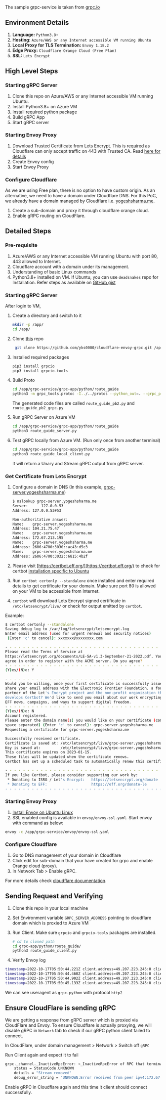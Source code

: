 The sample grpc-service is taken from [grpc.io](https://grpc.io/docs/languages/python/basics/)

## Environment Details

1. **Language:** `Python3.8+`
2. **Hosting:** `Azure/AWS or any Internet accessible VM running Ubuntu`
3. **Local Proxy for TLS Termination:** `Envoy 1.18.2`
4. **Edge Proxy:** `Cloudflare Orange Cloud (Free Plan)`
5. **SSL:** `Lets Encrypt`

## High Level Steps

### Starting gRPC Server

1. Clone this repo on Azure/AWS or any Internet accessible VM running Ubuntu.
2. Install Python3.8+ on Azure VM
3. Install required python package
4. Build gRPC App
5. Start gRPC server

### Starting Envoy Proxy

1. Download Trusted Certificate from Lets Encrypt. This is required as Cloudflare can only accept traffic on 443 with Trusted CA. Read [here for details](https://support.cloudflare.com/hc/en-us/articles/360050483011-Understanding-Cloudflare-gRPC-support)
2. Create Envoy config
3. Start Envoy Proxy

### Configure Cloudflare

As we are using Free plan, there is no option to have custom origin. As an alternative, we need to have a domain under Cloudflare DNS. For this PoC, we already have a domain managed by Cloudflare i.e. [yogeshsharma.me](https://yogeshsharma.me). 

1. Create a sub-domain and proxy it through cloudflare orange cloud.
2. Enable gRPC routing on CloudFlare.

## Detailed Steps

### Pre-requisite

1. Azure/AWS or any Internet accessible VM running Ubuntu with port 80, 443 allowed to Internet.
2. Cloudflare account with a domain under its management.
3. Understanding of basic Linux commands
4. Python3.8+ installed on VM. If Ubuntu, you can use `deadsnakes` repo for Installation. Refer steps as available on [GitHub gist](https://gist.github.com/plembo/6bc141a150cff0369574ce0b0a92f5e7)


### Starting gRPC Server

After login to VM, 

1. Create a directory and switch to it
    ```bash
    mkdir -p /app/
    cd /app/
    ```

2. Clone [this](https://github.com/yks0000/cloudflare-envoy-grpc) repo
    ```bash
     git clone https://github.com/yks0000/cloudflare-envoy-grpc.git /app/grpc-service
    ```
3. Installed required packages

    ```bash
    pip3 install grpcio
    pip3 install grpcio-tools
    ```
4. Build Proto

    ```bash
    cd /app/grpc-service/grpc-app/python/route_guide
    python3 -m grpc_tools.protoc -I../../protos --python_out=. --grpc_python_out=. ../../protos/route_guide.proto
    ```
   
   The generated code files are called `route_guide_pb2.py` and `route_guide_pb2_grpc.py`

5. Run gRPC Server on Azure VM

    ```bash
    cd /app/grpc-service/grpc-app/python/route_guide
    python3 route_guide_server.py
    ```
   
6. Test gRPC locally from Azure VM. (Run only once from another terminal)

    ```bash
    cd /app/grpc-service/grpc-app/python/route_guide
    python3 route_guide_local_client.py
    ```
   It will return a Unary and Stream gRPC output from gRPC server.

### Get Certificate from Lets Encrypt

1. Configure a domain in DNS (In this example, [grpc-server.yogeshsharma.me]())

   ```bash
   $ nslookup grpc-server.yogeshsharma.me
   Server:		127.0.0.53
   Address:	127.0.0.53#53
   
   Non-authoritative answer:
   Name:	grpc-server.yogeshsharma.me
   Address: 104.21.75.47
   Name:	grpc-server.yogeshsharma.me
   Address: 172.67.213.195
   Name:	grpc-server.yogeshsharma.me
   Address: 2606:4700:3030::ac43:d5c3
   Name:	grpc-server.yogeshsharma.me
   Address: 2606:4700:3032::6815:4b2f
   ```

2. Please visit [https://certbot.eff.org/](https://certbot.eff.org/) to check for certbot [installation specific to Ubuntu](https://certbot.eff.org/instructions?ws=other&os=ubuntufocal)
3. Run `certbot certonly --standalone` once installed and enter required details to get certificate for your domain. Make sure port 80 is allowed on your VM to be accessible from Internet.
4. `certbot` will download Lets Encrypt signed certificate in `/etc/letsencrypt/live/` or check for output emitted by `certbot`.

Example:

   ```bash
   $ certbot certonly --standalone
   Saving debug log to /var/log/letsencrypt/letsencrypt.log
   Enter email address (used for urgent renewal and security notices)
    (Enter 'c' to cancel): xxxxxxx@xxxxxxxx.com
   
   - - - - - - - - - - - - - - - - - - - - - - - - - - - - - - - - - - - - - - - -
   Please read the Terms of Service at
   https://letsencrypt.org/documents/LE-SA-v1.3-September-21-2022.pdf. You must
   agree in order to register with the ACME server. Do you agree?
   - - - - - - - - - - - - - - - - - - - - - - - - - - - - - - - - - - - - - - - -
   (Y)es/(N)o: Y
   
   - - - - - - - - - - - - - - - - - - - - - - - - - - - - - - - - - - - - - - - -
   Would you be willing, once your first certificate is successfully issued, to
   share your email address with the Electronic Frontier Foundation, a founding
   partner of the Let's Encrypt project and the non-profit organization that
   develops Certbot? We'd like to send you email about our work encrypting the web,
   EFF news, campaigns, and ways to support digital freedom.
   - - - - - - - - - - - - - - - - - - - - - - - - - - - - - - - - - - - - - - - -
   (Y)es/(N)o: N
   Account registered.
   Please enter the domain name(s) you would like on your certificate (comma and/or
   space separated) (Enter 'c' to cancel): grpc-server.yogeshsharma.me
   Requesting a certificate for grpc-server.yogeshsharma.me
   
   Successfully received certificate.
   Certificate is saved at: /etc/letsencrypt/live/grpc-server.yogeshsharma.me/fullchain.pem
   Key is saved at:         /etc/letsencrypt/live/grpc-server.yogeshsharma.me/privkey.pem
   This certificate expires on 2023-01-15.
   These files will be updated when the certificate renews.
   Certbot has set up a scheduled task to automatically renew this certificate in the background.
   
   - - - - - - - - - - - - - - - - - - - - - - - - - - - - - - - - - - - - - - - -
   If you like Certbot, please consider supporting our work by:
    * Donating to ISRG / Let's Encrypt:   https://letsencrypt.org/donate
    * Donating to EFF:                    https://eff.org/donate-le
   - - - - - - - - - - - - - - - - - - - - - - - - - - - - - - - - - - - - - - - -
   ```

### Starting Envoy Proxy

1. [Install Envoy on Ubuntu Linux](https://www.envoyproxy.io/docs/envoy/latest/start/install#install-envoy-on-ubuntu-linux)
2. SSL enabled config is available in `envoy/envoy-ssl.yaml`. Start envoy with command as below:

```bash
envoy -c /app/grpc-service/envoy/envoy-ssl.yaml
```

### Configure Cloudflare

1. Go to DNS management of your domain in Cloudflare
2. Click edit for sub-domain that your have created for grpc and enable Orange cloud (proxy).
3. In Network Tab > Enable gRPC.

For more details check [cloudflare documentation](https://support.cloudflare.com/hc/en-us/articles/360050483011-Understanding-Cloudflare-gRPC-support).

## Sending Request and Verifying

1. Clone this repo in your local machine
2. Set Environment variable `GRPC_SERVER_ADDRESS` pointing to cloudflare domain which is proxied to Azure VM
3. Run Client. Make sure `grpcio` and `grpcio-tools` packages are installed.

    ```bash
    # cd to cloned path 
    cd grpc-app/python/route_guide/
    python3 route_guide_client.py
    ```
   
4. Verify Envoy log


```bash
timestamp=2022-10-17T05:50:44.221Z client.address=49.207.223.245:0 client.local.address=10.1.0.4:443 upstream.cluster=service_grpc_backend upstream.host=127.0.0.1:50051 request.bytes=5 request.duration=2 useragent=grpc-python/1.49.1 grpc-c/27.0.0 (osx; chttp2) authority=grpc-server.yogeshsharma.me request.id=9e6044a6-a6a8-45cd-b54a-88d6a243eddb x-for=49.207.223.245 method=POST path=/routeguide.RouteGuide/GetFeature protocol=HTTP/2 response.bytes=7 status=200
timestamp=2022-10-17T05:50:44.460Z client.address=49.207.223.245:0 client.local.address=10.1.0.4:443 upstream.cluster=service_grpc_backend upstream.host=127.0.0.1:50051 request.bytes=43 request.duration=14 useragent=grpc-python/1.49.1 grpc-c/27.0.0 (osx; chttp2) authority=grpc-server.yogeshsharma.me request.id=a4ccc414-f7a7-47e1-86ad-b54a877a82be x-for=49.207.223.245 method=POST path=/routeguide.RouteGuide/ListFeatures protocol=HTTP/2 response.bytes=5495 status=200
timestamp=2022-10-17T05:50:44.902Z client.address=49.207.223.245:0 client.local.address=10.1.0.4:443 upstream.cluster=service_grpc_backend upstream.host=127.0.0.1:50051 request.bytes=220 request.duration=2 useragent=grpc-python/1.49.1 grpc-c/27.0.0 (osx; chttp2) authority=grpc-server.yogeshsharma.me request.id=376a78b6-16cd-4d1b-98fe-993904e975ec x-for=49.207.223.245 method=POST path=/routeguide.RouteGuide/RecordRoute protocol=HTTP/2 response.bytes=13 status=200
timestamp=2022-10-17T05:50:45.133Z client.address=49.207.223.245:0 client.local.address=10.1.0.4:443 upstream.cluster=service_grpc_backend upstream.host=127.0.0.1:50051 request.bytes=118 request.duration=1 useragent=grpc-python/1.49.1 grpc-c/27.0.0 (osx; chttp2) authority=grpc-server.yogeshsharma.me request.id=5875515c-4117-474b-a8e2-dc7caf58010c x-for=49.207.223.245 method=POST path=/routeguide.RouteGuide/RouteChat protocol=HTTP/2 response.bytes=46 status=200
```

We can see useragent as `grpc-python` with protocol `http2`

## Ensure CloudFlare is sending gRPC

We are getting a response from gRPC server which is proxied via CloudFlare and Envoy. To ensure Cloudflare is actually proxying, we will disable gRPC in `Network` tab to check if our gRPC python client failed to connect.

In CloudFlare, under domain management > Network > Switch off `gRPC`

Run Client again and expect it to fail

```bash
grpc._channel._InactiveRpcError: <_InactiveRpcError of RPC that terminated with:
	status = StatusCode.UNKNOWN
	details = "Stream removed"
	debug_error_string = "UNKNOWN:Error received from peer ipv4:172.67.213.195:443 {grpc_message:"Stream removed", grpc_status:2, created_time:"2022-10-17T13:09:46.149885+05:30"}"
```


Enable gRPC in Cloudflare again and this time it client should connect successfully.
